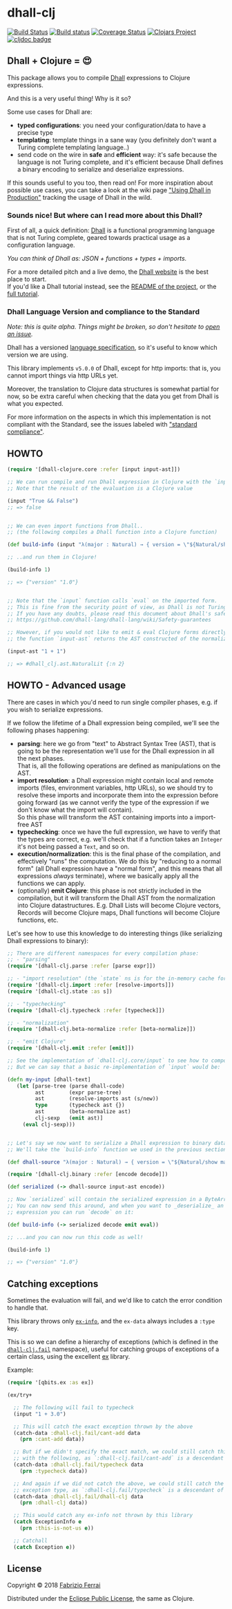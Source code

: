 # dhall-clj

[![Build Status](https://travis-ci.org/f-f/dhall-clj.svg?branch=master)](https://travis-ci.org/f-f/dhall-clj)
[![Build status](https://ci.appveyor.com/api/projects/status/l7ntvofkhy9iwh28/branch/master?svg=true)](https://ci.appveyor.com/project/f-f/dhall-clj/branch/master)
[![Coverage Status](https://coveralls.io/repos/github/f-f/dhall-clj/badge.svg?branch=master)](https://coveralls.io/github/f-f/dhall-clj?branch=master)
[![Clojars Project](https://img.shields.io/clojars/v/dhall-clj/dhall-clj.svg)](https://clojars.org/dhall-clj/dhall-clj)
[![cljdoc badge](https://cljdoc.xyz/badge/dhall-clj/dhall-clj)](https://cljdoc.xyz/d/dhall-clj/dhall-clj/CURRENT)

## Dhall + Clojure = 😍

This package allows you to compile [Dhall][dhall] expressions to Clojure expressions.

And this is a very useful thing! Why is it so?

Some use cases for Dhall are:
- **typed configurations**: you need your configuration/data to have a precise type
- **templating**: template things in a sane way (you definitely don't want a Turing complete
  templating language..)
- send code on the wire in **safe** and **efficient** way: it's safe because the language is not
  Turing complete, and it's efficient because Dhall defines a binary encoding to serialize and 
  deserialize expressions.

If this sounds useful to you too, then read on! For more inspiration about possible use cases, you can
take a look at the wiki page ["Using Dhall in Production"][dhall-production] tracking the usage of
Dhall in the wild.

### Sounds nice! But where can I read more about this Dhall?

First of all, a quick definition: [Dhall][dhall] is a functional programming language that is not
Turing complete, geared towards practical usage as a configuration language.

*You can think of Dhall as: JSON + functions + types + imports.*

For a more detailed pitch and a live demo, the [Dhall website][dhall] is the best place to start.  
If you'd like a Dhall tutorial instead, see the [README of the project][dhall-repo], 
or the [full tutorial][dhall-tutorial].

### Dhall Language Version and compliance to the Standard

*Note: this is quite alpha. Things might be broken, so don't hesitate to [open an issue][issues].*

Dhall has a versioned [language specification][dhall-repo], so it's useful to know which version we are using.

This library implements `v5.0.0` of Dhall, except for http imports: that is, you cannot import things via
http URLs yet.

Moreover, the translation to Clojure data structures is somewhat partial for now, so be extra careful when
checking that the data you get from Dhall is what you expected.

For more information on the aspects in which this implementation is not compliant with the Standard, see
the issues labeled with ["standard compliance"][standard-compliance-issues].

## HOWTO

```clojure
(require '[dhall-clojure.core :refer [input input-ast]])

;; We can run compile and run Dhall expression in Clojure with the `input` function.
;; Note that the result of the evaluation is a Clojure value

(input "True && False")
;; => false


;; We can even import functions from Dhall..
;; (the following compiles a Dhall function into a Clojure function)

(def build-info (input "λ(major : Natural) → { version = \"${Natural/show major}.0\" }"))

;; ..and run them in Clojure!

(build-info 1)

;; => {"version" "1.0"}


;; Note that the `input` function calls `eval` on the imported form.
;; This is fine from the security point of view, as Dhall is not Turing Complete.
;; If you have any doubts, please read this document about Dhall's safety guarantees:
;; https://github.com/dhall-lang/dhall-lang/wiki/Safety-guarantees

;; However, if you would not like to emit & eval Clojure forms directly,
;; the function `input-ast` returns the AST constructed of the normalized expression:

(input-ast "1 + 1")

;; => #dhall_clj.ast.NaturalLit {:n 2}
```

## HOWTO - Advanced usage

There are cases in which you'd need to run single compiler phases, e.g. if you wish to
serialize expressions.

If we follow the lifetime of a Dhall expression being compiled, we'll see the following
phases happening:
- **parsing**: here we go from "text" to Abstract Syntax Tree (AST), that is going to be the
  representation we'll use for the Dhall expression in all the next phases.  
  That is, all the following operations are defined as manipulations on the AST.
- **import resolution**: a Dhall expression might contain local and remote imports (files,
  environment variables, http URLs), so we should try to resolve these imports and incorporate
  them into the expression before going forward (as we cannot verify the type of the expression
  if we don't know what the import will contain).  
  So this phase will transform the AST containing imports into a import-free AST
- **typechecking**: once we have the full expression, we have to verify that the types are correct,
  e.g. we'll check that if a function takes an `Integer` it's not being passed a `Text`, and so on.
- **execution/normalization**: this is the final phase of the compilation, and effectively "runs"
  the computation. We do this by "reducing to a normal form" (all Dhall expression have a "normal form",
  and this means that all expressions *always* terminate), where we basically apply all the functions
  we can apply.
- (optionally) **emit Clojure**: this phase is not strictly included in the compilation, but it will
  transform the Dhall AST from the normalization into Clojure datastructures. E.g. Dhall Lists will
  become Clojure vectors, Records will become Clojure maps, Dhall functions will become Clojure functions,
  etc.

Let's see how to use this knowledge to do interesting things (like serializing Dhall expressions to binary):
```clojure
;; There are different namespaces for every compilation phase:
;; - "parsing"
(require '[dhall-clj.parse :refer [parse expr]])

;; - "import resolution" (the `state` ns is for the in-memory cache for imports)
(require '[dhall-clj.import :refer [resolve-imports]])
(require '[dhall-clj.state :as s])

;; - "typechecking"
(require '[dhall-clj.typecheck :refer [typecheck]])

;; - "normalization"
(require '[dhall-clj.beta-normalize :refer [beta-normalize]])

;; - "emit Clojure"
(require '[dhall-clj.emit :refer [emit]])

;; See the implementation of `dhall-clj.core/input` to see how to compose them together properly
;; But we can say that a basic re-implementation of `input` would be:

(defn my-input [dhall-text]
   (let [parse-tree (parse dhall-code)
         ast        (expr parse-tree)
         ast        (resolve-imports ast (s/new))
         type       (typecheck ast {})
         ast        (beta-normalize ast)
         clj-sexp   (emit ast)]
     (eval clj-sexp)))


;; Let's say we now want to serialize a Dhall expression to binary data.
;; We'll take the `build-info` function we used in the previous section to demonstrate this

(def dhall-source "λ(major : Natural) → { version = \"${Natural/show major}.0\" }")

(require '[dhall-clj.binary :refer [encode decode]])

(def serialized (-> dhall-source input-ast encode))

;; Now `serialized` will contain the serialized expression in a ByteArray.
;; You can now send this around, and when you want to _deserialize_ an encoded
;; expression you can run `decode` on it:

(def build-info (-> serialized decode emit eval))

;; ...and you can now run this code as well!

(build-info 1)

;; => {"version" "1.0"}
```

## Catching exceptions

Sometimes the evaluation will fail, and we'd like to catch the error condition to handle that.

This library throws only [`ex-info`][ex-info], and the `ex-data` always includes a `:type` key.

This is so we can define a hierarchy of exceptions (which is defined in the [`dhall-clj.fail`][fail]
namespace), useful for catching groups of exceptions of a certain class, using the excellent [ex][ex]
library.

Example:

```clojure
(require '[qbits.ex :as ex])

(ex/try+

  ;; The following will fail to typecheck
  (input "1 + 3.0")

  ;; This will catch the exact exception thrown by the above
  (catch-data :dhall-clj.fail/cant-add data
    (prn :cant-add data))

  ;; But if we didn't specify the exact match, we could still catch this
  ;; with the following, as `:dhall-clj.fail/cant-add` is a descendant of `:dhall-clj.fail/typecheck`
  (catch-data :dhall-clj.fail/typecheck data
    (prn :typecheck data))

  ;; And again if we did not catch the above, we could still catch the "library-wide"
  ;; exception type, as `:dhall-clj.fail/typecheck` is a descendant of `:dhall-clj.fail/dhall-clj`
  (catch-data :dhall-clj.fail/dhall-clj data
    (prn :dhall-clj data))

  ;; This would catch any ex-info not thrown by this library
  (catch ExceptionInfo e
    (prn :this-is-not-us e))

  ;; Catchall
  (catch Exception e))
```

## License

Copyright © 2018 [Fabrizio Ferrai](http://twitter.com/fabferrai)

Distributed under the
[Eclipse Public License](http://www.eclipse.org/legal/epl-v10.html),
the same as Clojure.

[dhall]: https://dhall-lang.org
[dhall-repo]: https://github.com/dhall-lang/dhall-lang
[dhall-tutorial]: http://hackage.haskell.org/package/dhall-1.20.1/docs/Dhall-Tutorial.html
[dhall-production]: https://github.com/dhall-lang/dhall-lang/wiki/Dhall-in-production
[issues]: https://github.com/f-f/dhall-clj/issues
[ex]: https://github.com/mpenet/ex
[ex-info]: https://clojuredocs.org/clojure.core/ex-info
[fail]: ./src/dhall_clj/fail.clj
[standard-compliance-issues]: https://github.com/f-f/dhall-clj/issues?q=is%3Aissue+is%3Aopen+label%3A%22standard+compliance%22

